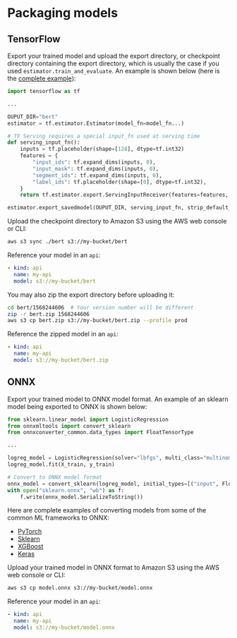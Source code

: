 # Packaging models

## TensorFlow

<!-- CORTEX_VERSION_MINOR -->
Export your trained model and upload the export directory, or checkpoint directory containing the export directory, which is usually the case if you used `estimator.train_and_evaluate`. An example is shown below (here is the [complete example](https://github.com/cortexlabs/cortex/blob/master/examples/sentiment-analysis)):

```Python
import tensorflow as tf

...

OUPUT_DIR="bert"
estimator = tf.estimator.Estimator(model_fn=model_fn...)

# TF Serving requires a special input_fn used at serving time
def serving_input_fn():
    inputs = tf.placeholder(shape=[128], dtype=tf.int32)
    features = {
        "input_ids": tf.expand_dims(inputs, 0),
        "input_mask": tf.expand_dims(inputs, 0),
        "segment_ids": tf.expand_dims(inputs, 0),
        "label_ids": tf.placeholder(shape=[0], dtype=tf.int32),
    }
    return tf.estimator.export.ServingInputReceiver(features=features, receiver_tensors=inputs)

estimator.export_savedmodel(OUPUT_DIR, serving_input_fn, strip_default_attrs=True)
```

Upload the checkpoint directory to Amazon S3 using the AWS web console or CLI:

```bash
aws s3 sync ./bert s3://my-bucket/bert
```

Reference your model in an `api`:

```yaml
- kind: api
  name: my-api
  model: s3://my-bucket/bert
```

You may also zip the export directory before uploading it:

```bash
cd bert/1568244606  # Your version number will be different
zip -r bert.zip 1568244606
aws s3 cp bert.zip s3://my-bucket/bert.zip --profile prod
```

Reference the zipped model in an `api`:

```yaml
- kind: api
  name: my-api
  model: s3://my-bucket/bert.zip
```

## ONNX

Export your trained model to ONNX model format. An example of an sklearn model being exported to ONNX is shown below:

```Python
from sklearn.linear_model import LogisticRegression
from onnxmltools import convert_sklearn
from onnxconverter_common.data_types import FloatTensorType

...

logreg_model = LogisticRegression(solver="lbfgs", multi_class="multinomial")
logreg_model.fit(X_train, y_train)

# Convert to ONNX model format
onnx_model = convert_sklearn(logreg_model, initial_types=[("input", FloatTensorType([1, 4]))])
with open("sklearn.onnx", "wb") as f:
    f.write(onnx_model.SerializeToString())
```

<!-- CORTEX_VERSION_MINOR x4 -->
Here are complete examples of converting models from some of the common ML frameworks to ONNX:

* [PyTorch](https://github.com/cortexlabs/cortex/blob/master/examples/iris-classifier/models/pytorch_model.py)
* [Sklearn](https://github.com/cortexlabs/cortex/blob/master/examples/iris-classifier/models/sklearn_model.py)
* [XGBoost](https://github.com/cortexlabs/cortex/blob/master/examples/iris-classifier/models/xgboost_model.py)
* [Keras](https://github.com/cortexlabs/cortex/blob/master/examples/iris-classifier/models/keras_model.py)

Upload your trained model in ONNX format to Amazon S3 using the AWS web console or CLI:

```bash
aws s3 cp model.onnx s3://my-bucket/model.onnx
```

Reference your model in an `api`:

```yaml
- kind: api
  name: my-api
  model: s3://my-bucket/model.onnx
```

